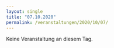```yaml
---
layout: single
title: "07.10.2020"
permalink: /veranstaltungen/2020/10/07/
---
```


Keine Veranstaltung an diesem Tag.
